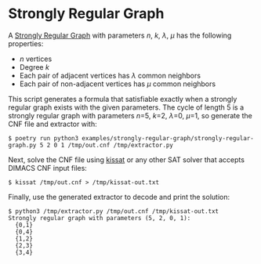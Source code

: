 Strongly Regular Graph
======================

A [Strongly Regular Graph](https://en.wikipedia.org/wiki/Strongly_regular_graph) with parameters _n_, _k_, _λ_, _μ_ has the following properties:

   * _n_ vertices
   * Degree _k_
   * Each pair of adjacent vertices has _λ_ common neighbors
   * Each pair of non-adjacent vertices has _μ_ common neighbors

This script generates a formula that satisfiable exactly when a strongly regular graph exists with the given parameters. The cycle of
length 5 is a strongly regular graph with parameters _n_=5, _k_=2, _λ_=0, _μ_=1, so generate the CNF file and extractor with:

```
$ poetry run python3 examples/strongly-regular-graph/strongly-regular-graph.py 5 2 0 1 /tmp/out.cnf /tmp/extractor.py
```

Next, solve the CNF file using [kissat](https://github.com/arminbiere/kissat) or any other SAT solver that accepts DIMACS CNF input files:

```
$ kissat /tmp/out.cnf > /tmp/kissat-out.txt
```

Finally, use the generated extractor to decode and print the solution:

```
$ python3 /tmp/extractor.py /tmp/out.cnf /tmp/kissat-out.txt
Strongly regular graph with parameters (5, 2, 0, 1):
  {0,1}
  {0,4}
  {1,2}
  {2,3}
  {3,4}
```
